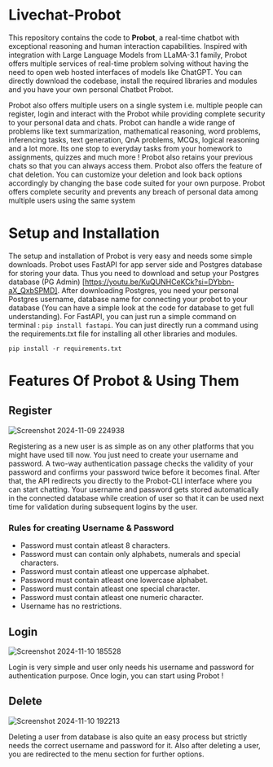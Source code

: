 # Livechat-Probot
This repository contains the code to **Probot**, a real-time chatbot with exceptional reasoning and human interaction capabilities. Inspired with integration with Large Language Models from LLaMA-3.1 family, Probot offers multiple services of real-time problem solving without having the need to open web hosted interfaces of models like ChatGPT. You can directly download the codebase, install the required libraries and modules and you have your own personal Chatbot Probot.

 Probot also offers multiple users on a single system i.e. multiple people can register, login and interact with the Probot while providing complete security to your personal data and chats. Probot can handle a wide range of problems like text summarization, mathematical reasoning, word problems, inferencing tasks, text generation, QnA problems, MCQs, logical reasoning and a lot more. Its one stop to everyday tasks from your homework to assignments, quizzes and much more ! Probot also retains your previous chats so that you can always access them. Probot also offers the feature of chat deletion. You can customize your deletion and look back options accordingly by changing the base code suited for your own purpose. Probot offers complete security and prevents any breach of personal data among multiple users using the same system

# Setup and Installation
The setup and installation of Probot is very easy and needs some simple downloads. Probot uses FastAPI for app server side and Postgres database for storing your data. Thus you need to download and setup your Postgres database (PG Admin) [https://youtu.be/KuQUNHCeKCk?si=DYbbn-aX_QxbSPMD]. After downloading Postgres, you need your personal Postgres username, database name for connecting your probot to your database (You can have a simple look at the code for database to get full understanding). For FastAPI, you can just run a simple command on terminal : `pip install fastapi`. You can just directly run a command using the requirements.txt file for installing all other libraries and modules.

`pip install -r requirements.txt`

 # Features Of Probot & Using Them
## Register
![Screenshot 2024-11-09 224938](https://github.com/user-attachments/assets/6b52b20b-0e02-4cc8-a150-a652e7ba9536)

Registering as a new user is as simple as on any other platforms that you might have used till now. You just need to create your username and password. A two-way authentication passage checks the validity of your password and confirms your password twice before it becomes final. After that, the API redirects you directly to the Probot-CLI interface where you can start chatting. Your username and password gets stored automatically in the connected database while creation of user so that it can be used next time for validation during subsequent logins by the user.

### Rules for creating Username & Password
- Password must contain atleast 8 characters.
- Password must can contain only alphabets, numerals and special characters.
- Password must contain atleast one uppercase alphabet.
- Password must contain atleast one lowercase alphabet.
- Password must contain atleast one special character.
- Password must contain atleast one numeric character.
- Username has no restrictions.


## Login
![Screenshot 2024-11-10 185528](https://github.com/user-attachments/assets/6e6345f3-d347-43d3-8574-b9f92eacb1d8)

Login is very simple and user only needs his username and password for authentication purpose. Once login, you can start using Probot !


## Delete 
![Screenshot 2024-11-10 192213](https://github.com/user-attachments/assets/0433283e-b748-4735-8985-ea7856d21e34)


Deleting a user from database is also quite an easy process but strictly needs the correct username and password for it. Also after deleting a user, you are redirected to the menu section for further options.




